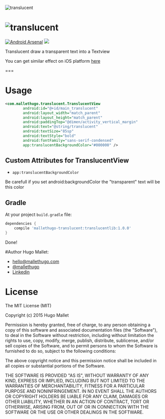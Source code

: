 ![translucent](https://github.com/mallethugo/translucent-android/blob/master/translucent.png)

![translucent](https://github.com/mallethugo/translucent/blob/master/demo.gif)
===
[![Android Arsenal](https://img.shields.io/badge/Android%20Arsenal-Translucent-green.svg?style=true)](https://android-arsenal.com/details/1/3427) <a href="http://www.methodscount.com/?lib=mallethugo-translucent%3Atranslucentlib%3A1.0.0"><img src="https://img.shields.io/badge/Methods and size-core: 49 | deps: 15068 | 48 KB-e91e63.svg"></img></a>

Translucent draw a transparent text into a Textview

You can get similar effect on iOS platform [here](https://github.com/ekhoo/translucid)

===
# Usage

```xml
<com.mallethugo.translucent.TranslucentView
        android:id="@+id/main_translucent"
        android:layout_width="match_parent"
        android:layout_height="match_parent"
        android:paddingTop="@dimen/activity_vertical_margin"
        android:text="@string/translucent"
        android:textSize="85sp"
        android:textStyle="bold"
        android:fontFamily="sans-serif-condensed"
        app:translucentBackgroundColor="#000000" />
```

## Custom Attributes for TranslucentView

- `app:translucentBackgroundColor`

Be carefull if you set android:backgroundColor the "transparent" text will be this color 
## Gradle

At your project `build.gradle` file:

```groovy
dependencies {
    compile 'mallethugo-translucent:translucentlib:1.0.0'
}
```

Done!

#Author
Hugo Mallet:
- hello@mallethugo.com
- [@mallethugo](https://twitter.com/mallethugo)
- [Linkedin](https://www.linkedin.com/in/hugomallet)

# License

The MIT License (MIT)

Copyright (c) 2015 Hugo Mallet

Permission is hereby granted, free of charge, to any person obtaining a copy
of this software and associated documentation files (the "Software"), to deal
in the Software without restriction, including without limitation the rights
to use, copy, modify, merge, publish, distribute, sublicense, and/or sell
copies of the Software, and to permit persons to whom the Software is
furnished to do so, subject to the following conditions:

The above copyright notice and this permission notice shall be included in all
copies or substantial portions of the Software.

THE SOFTWARE IS PROVIDED "AS IS", WITHOUT WARRANTY OF ANY KIND, EXPRESS OR
IMPLIED, INCLUDING BUT NOT LIMITED TO THE WARRANTIES OF MERCHANTABILITY,
FITNESS FOR A PARTICULAR PURPOSE AND NONINFRINGEMENT. IN NO EVENT SHALL THE
AUTHORS OR COPYRIGHT HOLDERS BE LIABLE FOR ANY CLAIM, DAMAGES OR OTHER
LIABILITY, WHETHER IN AN ACTION OF CONTRACT, TORT OR OTHERWISE, ARISING FROM,
OUT OF OR IN CONNECTION WITH THE SOFTWARE OR THE USE OR OTHER DEALINGS IN THE
SOFTWARE.
